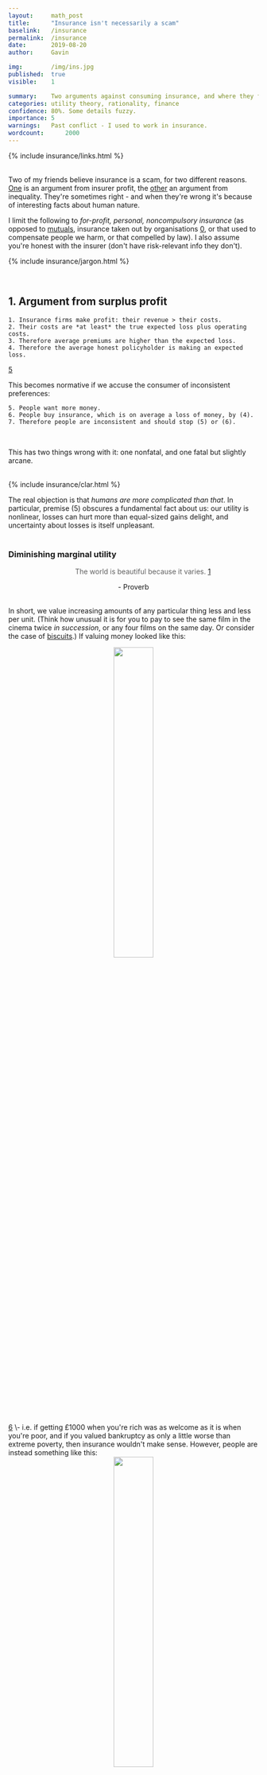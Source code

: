 ```yaml
---
layout:     math_post
title:      "Insurance isn't necessarily a scam"
baselink:   /insurance
permalink:  /insurance
date:       2019-08-20
author:     Gavin

img:        /img/ins.jpg
published:  true
visible:    1

summary:    Two arguments against consuming insurance, and where they fail.
categories: utility theory, rationality, finance
confidence: 80%. Some details fuzzy.
importance: 5
warnings:   Past conflict - I used to work in insurance.
wordcount:      2000
---
```


{%  include insurance/links.html     %}

<br>
Two of my friends believe insurance is a scam, for two different reasons. <a href="#argument_one">One</a> is an argument from insurer profit, the <a href="#argument_two">other</a> an argument from inequality. They're sometimes right - and when they're wrong it's because of interesting facts about human nature.

I limit the following to _for-profit, personal, noncompulsory insurance_ (as opposed to <a href="{{mut}}">mutuals</a>, insurance taken out by organisations <a href="#fn:0" id="fnref:0">0</a>, or that used to compensate people we harm, or that compelled by law). I also assume you're honest with the insurer (don't have risk-relevant info they don't).


{%  include insurance/jargon.html     %}


<a name="argument_one"></a><br>


## 1. Argument from surplus profit

    1. Insurance firms make profit: their revenue > their costs.
    2. Their costs are *at least* the true expected loss plus operating costs.
    3. Therefore average premiums are higher than the expected loss.
    4. Therefore the average honest policyholder is making an expected loss.

<a href="#fn:5" id="fnref:5">5</a>

This becomes normative if we accuse the consumer of inconsistent preferences:

    5. People want more money.
    6. People buy insurance, which is on average a loss of money, by (4).
    7. Therefore people are inconsistent and should stop (5) or (6).

<br>
<!-- If this was right, it would be a terrible bind: the state would be forcing people to act against their own interest. -->

This has two things wrong with it: one nonfatal, and one fatal but slightly arcane.<br><br>


{%  include insurance/clar.html %}


The real objection is that _humans are more complicated than that_. In particular, premise (5) obscures a fundamental fact about us: our utility is nonlinear, losses can hurt more than equal-sized gains delight, and uncertainty about losses is itself unpleasant. 
<br><br>

### Diminishing marginal utility
<center>
    <blockquote style="border-left: none;">
        The world is beautiful because it varies. <a href="#fn:1" id="fnref:1">1</a>
    </blockquote>
    - Proverb
</center><br>

In short, we value increasing amounts of any particular thing less and less per unit. (Think how unusual it is for you to pay to see the same film in the cinema twice _in succession_, or any four films on the same day. Or consider the case of <a href="{{creo}}">biscuits</a>.) If valuing money looked like this:

<div style="text-align:center">
    <img width="40%" src="/img/insurance/lin.png" />
</div><a href="#fn:6" id="fnref:6">6</a> \- i.e. if getting £1000 when you're rich was as welcome as it is when you're poor, and if you valued bankruptcy as only a little worse than extreme poverty, then insurance wouldn't make sense. However, people are instead something like this:

<div style="text-align:center">
    <img width="40%" src="/img/insurance/log.png" />
</div>

with a steep drop as you approach zero. As a result, it can be rational to purchase insurance, _for things you can't afford to replace_. <a href="#fn:7" id="fnref:7">7</a>

Some people think this is foolish, because people "shouldn't" have log utility in money: more is objectively better.<a href="#fn:3" id="fnref:3">3</a>  But this is illegitimate, because economic rationality is defined _relative_ to a given utility function (and, more practically, because one mostly doesn't get to choose what one values). <a href="#fn:8" id="fnref:8">8</a>

This is a classic modelling mistake: to maximise <i>x</i> rather than <i>U(x)</i>, to conflate the <i>event</i> with <i>exposure to the event</i>, to treat financial gain as identical with psychological gain. <br><br>

<div class="accordion">
<!--  -->
    <h3>Insurance is gambling, and we are good at gambling</h3>
    <div>
        (Where by 'we' I mean "mathematicians".)<br><br> 
<!--  -->
        When reaching 'zero' (bankruptcy or death) is much worse than similar-sized losses above zero, you don't use expected value, but instead the conservative <a href="{{kelly}}">Kelly criterion</a>. Given a few assumptions, this tells you how much you should pay for bets / insurance policies, <i>given your current wealth</i>:<br><br>
<!--  -->
        Say your house is worth <i>V</i> = £100,000 and that you have other assets worth <i>W</i> = £120,000. Say also that you know the annual probability of a house of your vintage in your area burning down, <i>p</i> = <a href="{{fire}}">1/10000</a> or something. Then you buy insurance if the cost of it, <i>C</i>, beats
<!-- -->
        $$
            \log(W - C) > p \times \log(W - V) + (1 - p) \times \log(W)
        $$
        i.e. <a href="{{gist}}">£22</a> is the most you'd pay per year, by one rational measure.<br><br>
<!--  -->
        (Don't take this too literally. It is tricky to use the criterion properly: <a href="{{zvi}}">this post</a> explains all the dubious assumptions involved, including that (in this case) it values losing your house as <i>infinitely</i> bad. But it's a good way of bounding things.)<br><br>
<!--  -->
<!-- This has a few names, like risk of ruin / integrated risk management / risk-sensitive optimisation. -->
    </div>
</div>

<br><br>That's enough to kill the argument, but actually there's more:<br><br>


### Risk aversion: uncertainty hurts

Some people are willing to lose a bit to "buy peace of mind", i.e. they prefer a fixed cost <i>x</i> to a random cost with the same expected value, <i>E(θ) = x</i>. That's weak risk aversion, and people often act under a stronger version, paying a bit more to take a fixed cost, reducing their uncertainty. 

(This is the origin of "premium": the risk premium is the extra someone is willing to pay to mitigate a risk, over the expected value. The natural usage of "premium" is something else though...) 

(NB: In utility theory this is the _same_ phenomenon as DMU, in the sense of being implied by the same shape of utility function. But it's psychologically distinct from the love of novelty in consumption, and I'm trying to stay close to psychological facts for <a href="#not_functions">these reasons</a>.)
<br><br>

### Loss aversion: bad is worse than good is good

People often prefer to avoid losing £x more than they prefer to gain £x. This maybe explains why they do things like take out loans and insurance, and hold on to possessions despite not using them, even when these have a (small) negative expected value. This is to "<a href="{{smoo}}">smooth</a>" their budgets and prevent the dismay of cuts.

<div style="text-align:center">
    <img width="55%" src="/img/insurance/LossAversion.png" /><br>
    <div style="color: gray"><i>Ignore the numbers, though.</i></div>
</div><br>

(It doesn't matter to us whether this is a <a href="{{loss}}">distinct feature</a> of human value, or merely a case of <a href="{{inert}}">psychological inertia</a>, where you want things to continue as they are.)
<br><br><br>


<a name="not_functions"></a>

### How literally can we take this 'function' stuff?

Strictly speaking, the above is at best a useful fiction, because <a href="{{gelman}}">we don't have</a> <a href="{{lw}}">"a" utility function</a>: humans aren't consistent enough to be described by a single payoff curve, or any specifiable set of curves - what we value depends on what mood we're in, which depends on a host of chemical and <a href="{{quarter}}">accidental</a> factors; and we often <i>don't know</i> what we like (or more: don't even <i>have</i> a preference) until we are made to choose things. So we violate the <a href="{{vnm}}">conditions</a> of utility theory. Utility theory is a nice neat mathematical object.<a href="#fn:10" id="fnref:10">10</a> Humans are mostly buzzing blooming confusions. <a href="#fn:9" id="fnref:9">9</a> <br>

Functions are an analogy for the (fairly solid) psychological regularities involved, not to make big claims about human simplicity. One useful part of the 'function' analogy is normative: utility theory reminds us that preferences <i>should be</i> commensurate, if you don't want to <a href="{{pumped}}">lose</a> <a href="{{dutch}}">systematically</a>. 
<br><br>


---

<a name="argument_two"></a>

<br>

## 2. Argument from regressive burden

So, insurance only makes sense for things you can't afford to replace (unless you have asymmetric info, unusual preferences, subsidy, regulation...). But this means that the poorer you are, the more insurance you can rationally use! Insurance can be seen as the rich selling the poor a bit of resilience.

If everyone had a chunk of savings ($10k?), rationally speaking there would be no petty insurance - for things like household contents, warranties, flights, luggage. And this would reduce deadweight (wasted economic activity). 

"There could be a better world than our present one," this says. This is true and good to remember, but not helpful: a world in which the poor didn't insure themselves against things they can't afford to replace is worse than our present one.

<br>

---

<br>


## Misc notes

{%  include insurance/notes.html %}

<br>

{%  include comments.html %}

{%  include insurance/foots.html %}
